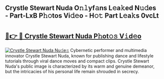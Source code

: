 ## Crystle Stewart Nuda O𝚗𝚕yf𝚊ns L𝚎a𝚔ed N𝚞𝚍es - Part-LxB P𝚑𝚘tos Vi𝚍𝚎o - H𝚘𝚝 Part L𝚎a𝚔s 0vcLt

# <h2><a href="http://kf15ms.oniu.top/?m=Crystle+Stewart+Nuda">🔗👉 🔴 Crystle Stewart Nuda P𝚑ot𝚘𝚜 V𝚒d𝚎o</a></h2>

[![Crystle Stewart Nuda Nu𝚍e𝚜](https://i.imgur.com/0qMVB7G.gif)](http://kf15ms.oniu.top/?m=Crystle+Stewart+Nuda)
Cybernetic performer and multimedia innovator Crystle Stewart Nuda, known for publishing dance and lifestyle tutorials through viral dance moves and compact clips. Crystle Stewart Nuda's public image is characterized by its warm and genuine demeanor, but the intricacies of his personal life remain shrouded in secrecy.  
